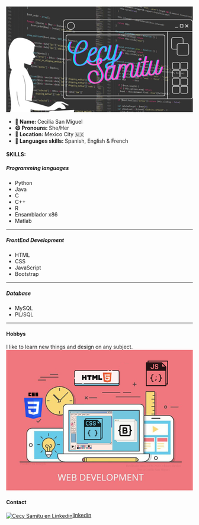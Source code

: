 ![Header](CecySamitu.jpg)

<ul>
  <li><b>👤 Name:  </b> Cecilia San Miguel </li>
  <li><b>😄 Pronouns: </b>  She/Her </li>
  <li><b>📍 Location:  </b> Mexico City 🇲🇽 </li>
  <li><b>📣 Languages skills: </b> Spanish, English & French </li>
</ul>

#### SKILLS:

##### Programming languages

* Python
* Java
* C
* C++
* R
* Ensamblador x86
* Matlab

****

##### FrontEnd Development

* HTML
* CSS
* JavaScript
* Bootstrap

****

##### Database

* MySQL
* PL/SQL

****

#### Hobbys

I like to learn new things and design on any subject.
![here](Web.png)

#### Contact

<p align="left">
<a href="https://www.linkedin.com/in/cecysamitu/" target="blank">
  <img align="center" src="https://cdn.jsdelivr.net/npm/simple-icons@3.0.1/icons/linkedin.svg" alt="Cecy Samitu en Linkedin" height="30" width="40" />linkedin</a>
</p>
